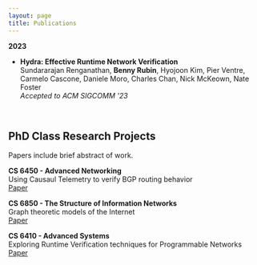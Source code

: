 ```yaml
---
layout: page
title: Publications
---
```


**2023**

- **Hydra: Effective Runtime Network Verification**  
  Sundararajan Renganathan, **Benny Rubin**, Hyojoon Kim, Pier Ventre, Carmelo Cascone, Daniele Moro, Charles Chan, Nick McKeown, Nate Foster<br>
  *Accepted to ACM SIGCOMM '23*  

<br>

## PhD Class Research Projects 

Papers include brief abstract of work.

**CS 6450 - Advanced Networking** <br>
Using Causaul Telemetry to verify BGP routing behavior <br>
[Paper](./Causal_Telemetry_Paper.pdf)

**CS 6850 - The Structure of Information Networks** <br>
Graph theoretic models of the Internet <br>
[Paper](./CS_6850_Reaction_paper.pdf)

**CS 6410 - Advanced Systems** <br>
Exploring Runtime Verification techniques for Programmable Networks <br>
[Paper](./TPC_paper.pdf)

